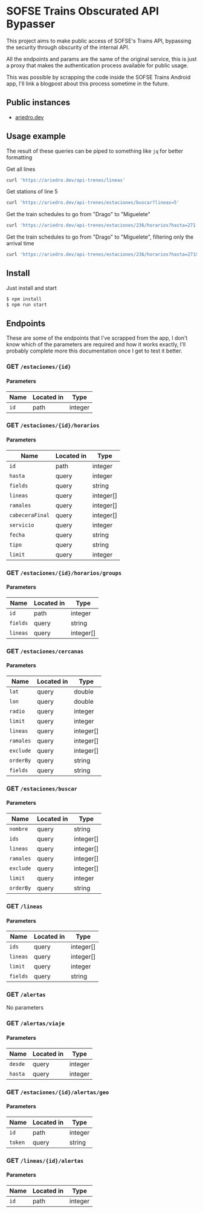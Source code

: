 # SOFSE Trains Obscurated API Bypasser

This project aims to make public access of SOFSE's Trains API,
bypassing the security through obscurity of the internal API.

All the endpoints and params are the same of the original service,
this is just a proxy that makes the authentication process available for public usage.

This was possible by scrapping the code inside the SOFSE Trains Android app,
I'll link a blogpost about this process sometime in the future.

## Public instances

- [ariedro.dev](https://ariedro.dev/api-trenes)

## Usage example

The result of these queries can be piped to something like `jq` for better formatting

Get all lines

```sh
curl 'https://ariedro.dev/api-trenes/lineas'
```

Get stations of line 5

```sh
curl 'https://ariedro.dev/api-trenes/estaciones/buscar?lineas=5'
```

Get the train schedules to go from "Drago" to "Miguelete"

```sh
curl 'https://ariedro.dev/api-trenes/estaciones/236/horarios?hasta=271'
```

Get the train schedules to go from "Drago" to "Miguelete", filtering only the arrival time

```sh
curl 'https://ariedro.dev/api-trenes/estaciones/236/horarios?hasta=271&fields=results%28desde%28llegada'
```


## Install

Just install and start

```sh
$ npm install
$ npm run start
```

## Endpoints

These are some of the endpoints that I've scrapped from the app,
I don't know which of the parameters are required and how it works exactly,
I'll probably complete more this documentation once I get to test it better.

### GET `/estaciones/{id}`

#### Parameters

| Name | Located in | Type    |
| ---- | ---------- | ------- |
| `id` | path       | integer |

### GET `/estaciones/{id}/horarios`

#### Parameters

| Name            | Located in | Type      |
| --------------- | ---------- | --------- |
| `id`            | path       | integer   |
| `hasta`         | query      | integer   |
| `fields`        | query      | string    |
| `lineas`        | query      | integer[] |
| `ramales`       | query      | integer[] |
| `cabeceraFinal` | query      | integer[] |
| `servicio`      | query      | integer   |
| `fecha`         | query      | string    |
| `tipo`          | query      | string    |
| `limit`         | query      | integer   |

### GET `/estaciones/{id}/horarios/groups`

#### Parameters

| Name     | Located in | Type      |
| -------- | ---------- | --------- |
| `id`     | path       | integer   |
| `fields` | query      | string    |
| `lineas` | query      | integer[] |

### GET `/estaciones/cercanas`

#### Parameters

| Name      | Located in | Type      |
| --------- | ---------- | --------- |
| `lat`     | query      | double    |
| `lon`     | query      | double    |
| `radio`   | query      | integer   |
| `limit`   | query      | integer   |
| `lineas`  | query      | integer[] |
| `ramales` | query      | integer[] |
| `exclude` | query      | integer[] |
| `orderBy` | query      | string    |
| `fields`  | query      | string    |

### GET `/estaciones/buscar`

#### Parameters

| Name      | Located in | Type      |
| --------- | ---------- | --------- |
| `nombre`  | query      | string    |
| `ids`     | query      | integer[] |
| `lineas`  | query      | integer[] |
| `ramales` | query      | integer[] |
| `exclude` | query      | integer[] |
| `limit`   | query      | integer   |
| `orderBy` | query      | string    |

### GET `/lineas`

#### Parameters

| Name     | Located in | Type      |
| -------- | ---------- | --------- |
| `ids`    | query      | integer[] |
| `lineas` | query      | integer[] |
| `limit`  | query      | integer   |
| `fields` | query      | string    |

### GET `/alertas`

No parameters

### GET `/alertas/viaje`

#### Parameters

| Name    | Located in | Type    |
| ------- | ---------- | ------- |
| `desde` | query      | integer |
| `hasta` | query      | integer |

### GET `/estaciones/{id}/alertas/geo`

#### Parameters

| Name    | Located in | Type    |
| ------- | ---------- | ------- |
| `id`    | path       | integer |
| `token` | query      | string  |

### GET `/lineas/{id}/alertas`

#### Parameters

| Name | Located in | Type    |
| ---- | ---------- | ------- |
| `id` | path       | integer |
